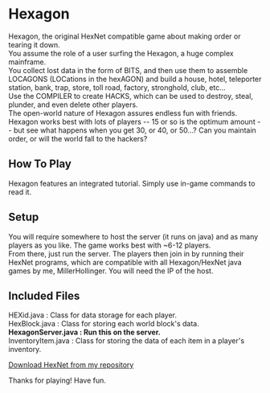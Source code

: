 # Hexagon
Hexagon, the original HexNet compatible game about making order or tearing it down.  
You assume the role of a user surfing the Hexagon, a huge complex mainframe.  
You collect lost data in the form of BITS, and then use them to assemble LOCAGONS (LOCations in the hexAGON) and build a house, hotel, teleporter station, bank, trap, store, toll road, factory, stronghold, club, etc...  
Use the COMPILER to create HACKS, which can be used to destroy, steal, plunder, and even delete other players.  
The open-world nature of Hexagon assures endless fun with friends. Hexagon works best with lots of players -- 15 or so is the optimum amount -- but see what happens when you get 30, or 40, or 50...? Can you maintain order, or will the world fall to the hackers?  

## How To Play
Hexagon features an integrated tutorial. Simply use in-game commands to read it.

## Setup
You will require somewhere to host the server (it runs on java) and as many players as you like. The game works best with ~6-12 players.  
From there, just run the server. The players then join in by running their HexNet programs, which are compatible with all Hexagon/HexNet java games by me, MillerHollinger. You will need the IP of the host.

## Included Files
HEXid.java : Class for data storage for each player.  
HexBlock.java : Class for storing each world block's data.  
**HexagonServer.java : Run this on the server.**  
InventoryItem.java : Class for storing the data of each item in a player's inventory.  

[Download HexNet from my repository](https://github.com/MillerHollinger/Random)  

Thanks for playing! Have fun.
